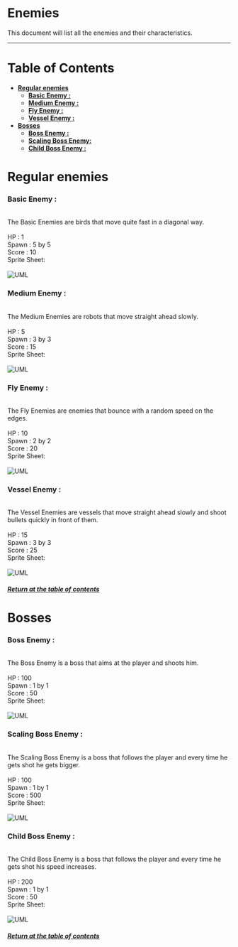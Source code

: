 # Enemies

This document will list all the enemies and their characteristics.

***

# Table of Contents

- [**Regular enemies**](#regular-enemies)
    - [**Basic Enemy :**](#basic-enemy-)
    - [**Medium Enemy :**](#medium-enemy-)
    - [**Fly Enemy :**](#fly-enemy-)
    - [**Vessel Enemy :**](#vessel-enemy-)
- [**Bosses**](#bosses)
    - [**Boss Enemy :**](#boss-enemy-)
    - [**Scaling Boss Enemy:**](#scaling-boss-enemy-)
    - [**Child Boss Enemy :**](#child-boss-enemy-)

# Regular enemies

### **Basic Enemy :**

\
The Basic Enemies are birds that move quite fast in a diagonal way.\
\
HP : 1\
Spawn : 5 by 5\
Score : 10\
Sprite Sheet:\
\
![UML](https://cdn.discordapp.com/attachments/1062017262422327386/1081979263219155085/basicEnemy.gif)

### **Medium Enemy :**

\
The Medium Enemies are robots that move straight ahead slowly.\
\
HP : 5\
Spawn : 3 by 3\
Score : 15\
Sprite Sheet:\
\
![UML](https://cdn.discordapp.com/attachments/1062017262422327386/1081979958060130384/r-typesheet11.gif)

### **Fly Enemy :**

\
The Fly Enemies are enemies that bounce with a random speed on the edges.\
\
HP : 10\
Spawn : 2 by 2\
Score : 20\
Sprite Sheet:\
\
![UML](https://cdn.discordapp.com/attachments/1062017262422327386/1081984015675957268/flyenemy.gif)

### **Vessel Enemy :**

\
The Vessel Enemies are vessels that move straight ahead slowly and shoot bullets quickly in front of them.\
\
HP : 15\
Spawn : 3 by 3\
Score : 25\
Sprite Sheet:\
\
![UML](https://cdn.discordapp.com/attachments/1062017262422327386/1081979958378893443/r-typesheet26.gif)


###### [**Return at the table of contents**](#table-of-contents)

# Bosses

### **Boss Enemy :**

\
The Boss Enemy is a boss that aims at the player and shoots him.\
\
HP : 100\
Spawn : 1 by 1\
Score : 50\
Sprite Sheet:\
\
![UML](https://cdn.discordapp.com/attachments/1062017262422327386/1081987195990200451/boss1.gif)

### **Scaling Boss Enemy :**

\
The Scaling Boss Enemy is a boss that follows the player and every time he gets shot he gets bigger.\
\
HP : 100\
Spawn : 1 by 1\
Score : 500\
Sprite Sheet:\
\
![UML](https://cdn.discordapp.com/attachments/1062017262422327386/1081979958701871124/scalingboss.gif)

### **Child Boss Enemy :**

\
The Child Boss Enemy is a boss that follows the player and every time he gets shot his speed increases.\
\
HP : 200\
Spawn : 1 by 1\
Score : 50\
Sprite Sheet:\
\
![UML](https://cdn.discordapp.com/attachments/1062017262422327386/1081979957695238284/r-typesheet8.gif)


###### [**Return at the table of contents**](#table-of-contents)